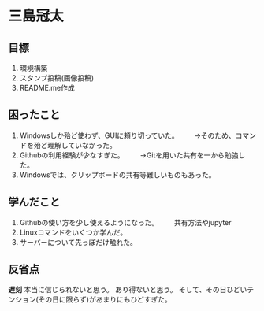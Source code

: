 # 三島冠太
## 目標
1. 環境構築
2. スタンプ投稿(画像投稿)
3. README.me作成
## 困ったこと
1. Windowsしか殆ど使わず、GUIに頼り切っていた。
　　→そのため、コマンドを殆ど理解していなかった。
2. Githubの利用経験が少なすぎた。
　　→Gitを用いた共有を一から勉強した。
3. Windowsでは、クリップボードの共有等難しいものもあった。
## 学んだこと
1. Githubの使い方を少し使えるようになった。
　　共有方法やjupyter
2. Linuxコマンドをいくつか学んだ。
3. サーバーについて先っぽだけ触れた。
## 反省点
**遅刻**
本当に信じられないと思う。
あり得ないと思う。
そして、その日ひどいテンション(その日に限らず)があまりにもひどすぎた。
